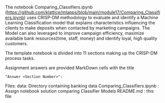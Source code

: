 The notebook Comparing_Classifiers.ipynb (https://github.com/klattice/mlapps/blob/main/module17/Comparing_Classifiers.ipynb) uses CRISP-DM methodology to evaluate and identify a Machine Learning Classification model that explains characteristics influencing the clients to make deposits when contacted by marketing campaigns. The Model can also leveraged to improve campaign efficiency, maximize available bank resources(time, staff, money) and identify loyal, high quality customers. 

The template notebook is divided into 11 sections making up the CRISP-DM process tasks.

Assignment answers are provided MarkDown cells with the title

    "Answer <Section Number>": 


Files:
    data: Directory containing banking data
    Comparing_Classifiers.ipynb :  Assign notebook solution comparing Classifier Models
    README.md : this file